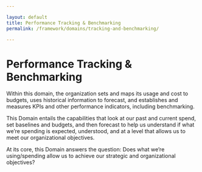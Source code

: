 ```yaml
---

layout: default
title: Performance Tracking & Benchmarking
permalink: /framework/domains/tracking-and-benchmarking/

---
```


# Performance Tracking & Benchmarking

Within this domain, the organization sets and maps its usage and cost to budgets, uses historical information to forecast, and establishes and measures KPIs and other performance indicators, including benchmarking.

This Domain entails the capabilities that look at our past and current spend, set baselines and budgets, and then forecast to help us understand if what we’re spending is expected, understood, and at a level that allows us to meet our organizational objectives.

At its core, this Domain answers the question: Does what we’re using/spending allow us to achieve our strategic and organizational objectives?